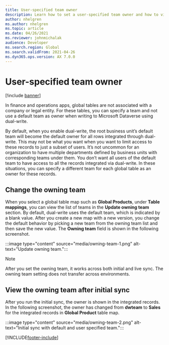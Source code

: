 ```yaml
---
title: User-specified team owner
description: Learn how to set a user-specified team owner and how to view the owning team after initial sync instead of using the default team owner.  
author: nhelgren
ms.author: nhelgren
ms.topic: article
ms.date: 04/26/2021
ms.reviewer: johnmichalak
audience: Developer
ms.search.region: Global
ms.search.validFrom: 2021-04-26
ms.dyn365.ops.version: AX 7.0.0
---
```


# User-specified team owner

[!include [banner](../../includes/banner.md)]



In finance and operations apps, global tables are not associated with a company or legal entity. For these tables, you can specify a team and not use a default team as owner when writing to Microsoft Dataverse using dual-write. 

By default, when you enable dual-write, the root business unit’s default team will become the default owner for all rows integrated through dual-write. This may not be what you want when you want to limit access to these records to just a subset of users. It’s not uncommon for an organization to have multiple departments defined by business units with corresponding teams under them. You don’t want all users of the default team to have access to all the records integrated via dual-write. In these situations, you can specify a different team for each global table as an owner for these records. 

## Change the owning team

When you select a global table map such as **Global Products**, under **Table mappings**, you can view the list of teams in the **Update owning team** section. By default, dual-write uses the default team, which is indicated by a blank value. After you create a new map with a new version, you change the default behavior by picking a new team from the owning team list and then save the new value. The **Owning team** field is shown in the following screenshot.

:::image type="content" source="media/owning-team-1.png" alt-text="Update owning team.":::
  
>[!NOTE]
> After you set the owning team, it works across both initial and live sync. 
> The owning team setting does not transfer across environments. 

## View the owning team after initial sync

After you run the initial sync, the owner is shown in the integrated records. In the following screenshot, the owner has changed from **dwteam** to **Sales** for the integrated records in **Global Product** table map.
  
:::image type="content" source="media/owning-team-2.png" alt-text="Initial sync with default and user specified team.":::
  
[!INCLUDE[footer-include](../../../../includes/footer-banner.md)]

